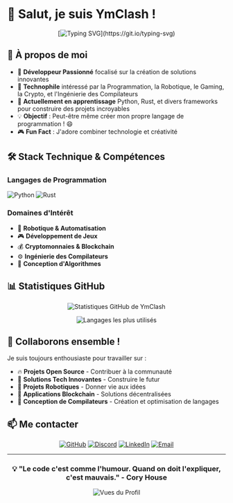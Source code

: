 # 👋 Salut, je suis YmClash !

<div align="center">
  
[![Typing SVG](https://readme-typing-svg.herokuapp.com?font=Fira+Code&pause=1000&color=36BCF7&width=435&lines=Développeur+Passionné+%26+Technophile;Python+%7C+Rust+%7C+Ingénierie+des+Compilateurs;Toujours+en+train+d'apprendre+et+de+créer!)](https://git.io/typing-svg)

</div>

## 🚀 À propos de moi

- 🎯 **Développeur Passionné** focalisé sur la création de solutions innovantes
- 🤖 **Technophile** intéressé par la Programmation, la Robotique, le Gaming, la Crypto, et l'Ingénierie des Compilateurs
- 🌱 **Actuellement en apprentissage** Python, Rust, et divers frameworks pour construire des projets incroyables
- 💡 **Objectif** : Peut-être même créer mon propre langage de programmation ! 😄
- 🎮 **Fun Fact** : J'adore combiner technologie et créativité

## 🛠️ Stack Technique & Compétences

### Langages de Programmation
![Python](https://img.shields.io/badge/Python-3776AB?style=for-the-badge&logo=python&logoColor=white)
![Rust](https://img.shields.io/badge/Rust-000000?style=for-the-badge&logo=rust&logoColor=white)

### Domaines d'Intérêt
- 🤖 **Robotique & Automatisation**
- 🎮 **Développement de Jeux** 
- 💰 **Cryptomonnaies & Blockchain**
- ⚙️ **Ingénierie des Compilateurs**
- 🧠 **Conception d'Algorithmes**

## 📊 Statistiques GitHub

<div align="center">
  
![Statistiques GitHub de YmClash](https://github-readme-stats.vercel.app/api?username=YmClash&show_icons=true&theme=radical&hide_border=true&count_private=true)

![Langages les plus utilisés](https://github-readme-stats.vercel.app/api/top-langs/?username=YmClash&layout=compact&theme=radical&hide_border=true)

</div>

## 🤝 Collaborons ensemble !

Je suis toujours enthousiaste pour travailler sur :
- 🔥 **Projets Open Source** - Contribuer à la communauté
- 🚀 **Solutions Tech Innovantes** - Construire le futur
- 🤖 **Projets Robotiques** - Donner vie aux idées
- 💎 **Applications Blockchain** - Solutions décentralisées
- 🎯 **Conception de Compilateurs** - Création et optimisation de langages

## 📫 Me contacter

<div align="center">

[![GitHub](https://img.shields.io/badge/GitHub-100000?style=for-the-badge&logo=github&logoColor=white)](https://github.com/YmClash)
[![Discord](https://img.shields.io/badge/Discord-7289DA?style=for-the-badge&logo=discord&logoColor=white)](https://discord.gg/your-discord)
[![LinkedIn](https://img.shields.io/badge/LinkedIn-0077B5?style=for-the-badge&logo=linkedin&logoColor=white)](https://linkedin.com/in/your-profile)
[![Email](https://img.shields.io/badge/Email-D14836?style=for-the-badge&logo=gmail&logoColor=white)](mailto:your-email@example.com)

</div>

---

<div align="center">
  
### 💡 "Le code c'est comme l'humour. Quand on doit l'expliquer, c'est mauvais." - Cory House

![Vues du Profil](https://komarev.com/ghpvc/?username=YmClash&color=blueviolet&style=for-the-badge)

</div>

<!---
YmClash/YmClash est un ✨ repository spécial ✨ car son `README.md` (ce fichier) apparaît sur votre profil GitHub.
Vous pouvez cliquer sur le lien Preview pour voir vos changements.
--->